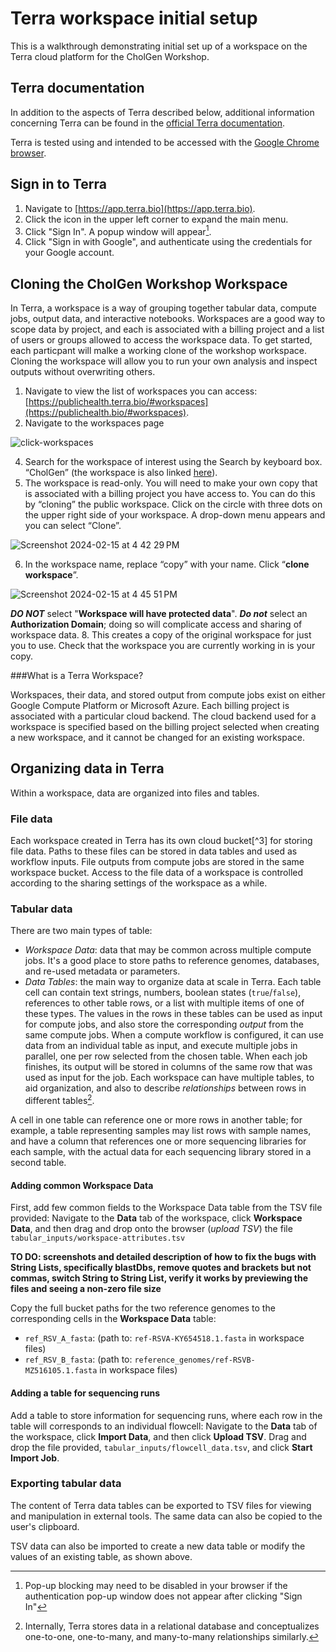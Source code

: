 # Terra workspace initial setup

This is a walkthrough demonstrating initial set up of a workspace on the Terra cloud platform for the CholGen Workshop.

## Terra documentation

In addition to the aspects of Terra described below, additional information concerning Terra can be found in the [official Terra documentation](https://support.terra.bio/hc/en-us/categories/360001399872).

Terra is tested using and intended to be accessed with the [Google Chrome browser](https://www.google.com/chrome/).

## Sign in to Terra 

1. Navigate to [https://app.terra.bio](https://app.terra.bio).
2. Click the icon in the upper left corner to expand the main menu.
3. Click "Sign In". A popup window will appear[^1]. 
4. Click "Sign in with Google", and authenticate using the credentials for your Google account.

[^1]: Pop-up blocking may need to be disabled in your browser if the authentication pop-up window does not appear after clicking "Sign In"

## Cloning the CholGen Workshop Workspace

In Terra, a workspace is a way of grouping together tabular data, compute jobs, output data, and interactive notebooks. 
Workspaces are a good way to scope data by project, and each is associated with a billing project and a list of users or groups allowed to access the workspace data.
To get started, each particpant will malke a working clone of the workshop workspace. Cloning the workspace will allow you to run your own analysis and inspect outputs without overwriting others. 


1. Navigate to view the list of workspaces you can access: [https://publichealth.terra.bio/#workspaces](https://publichealth.bio/#workspaces).
2. Navigate to the workspaces page
   
![click-workspaces](https://github.com/CholGen/CholGen-Workshop-2024/assets/63110916/85add471-359e-4a4a-bd8c-fb56c4280ff4)

4. Search for the workspace of interest using the Search by keyboard box. “CholGen” (the workspace is also linked [here](https://publichealth.terra.bio/#workspaces/gates-pgs-africacdc/CholGen_Workshop_Feb2024)).
5. The workspace is read-only. You will need to make your own copy that is associated with a billing project you have access to. You can do this by “cloning” the public workspace. Click on the circle with three dots on the upper right side of your workspace. A drop-down menu appears and you can select “Clone”.

![Screenshot 2024-02-15 at 4 42 29 PM](https://github.com/CholGen/CholGen-Workshop-2024/assets/63110916/b8dc34e3-1b35-4e99-b515-161f159fef2b)

6. In the workspace name, replace “copy” with your name. Click “**clone workspace**”.
   
![Screenshot 2024-02-15 at 4 45 51 PM](https://github.com/CholGen/CholGen-Workshop-2024/assets/63110916/7104473b-96d3-4b5d-8133-ea4c6179cb7f)

**_DO NOT_** select "**Workspace will have protected data**". **_Do not_** select an **Authorization Domain**; doing so will complicate access and sharing of workspace data.
8. This creates a copy of the original workspace for just you to use. Check that the workspace you are currently working in is your copy. 

###What is a Terra Workspace?

Workspaces, their data, and stored output from compute jobs exist on either Google Compute Platform or Microsoft Azure. Each billing project is associated with a particular cloud backend. The cloud backend used for a workspace is specified based on the billing project selected when creating a new workspace, and it cannot be changed for an existing workspace. 

## Organizing data in Terra

Within a workspace, data are organized into files and tables. 

### File data

Each workspace created in Terra has its own cloud bucket[^3] for storing file data. Paths to these files can be stored in data tables and used as workflow inputs. File outputs from compute jobs are stored in the same workspace bucket.
Access to the file data of a workspace is controlled according to the sharing settings of the workspace as a while.




### Tabular data
There are two main types of table:
- _Workspace Data_: data that may be common across multiple compute jobs. It's a good place to store paths to reference genomes, databases, and re-used metadata or parameters.
- _Data Tables_: the main way to organize data at scale in Terra. Each table cell can contain text strings, numbers, boolean states (`true`/`false`), references to other table rows, or a list with multiple items of one of these types.
The values in the rows in these tables can be used as input for compute jobs, and also store the corresponding _output_ from the same compute jobs.
When a compute workflow is configured, it can use data from an individual table as input, and execute multiple jobs in parallel, one per row selected from the chosen table. 
When each job finishes, its output will be stored in columns of the same row that was used as input for the job.
Each workspace can have multiple tables, to aid organization, and also to describe _relationships_ between rows in different tables[^5].

A cell in one table can reference one or more rows in another table; for example, a table representing samples may list rows with sample names, and have a column that references one or more sequencing libraries for each sample, with the actual data for each sequencing library stored in a second table.


[^5]: Internally, Terra stores data in a relational database and conceptualizes one-to-one, one-to-many, and many-to-many relationships similarly.

#### Adding common Workspace Data

First, add few common fields to the Workspace Data table from the TSV file provided:
Navigate to the **Data** tab of the workspace, click **Workspace Data**, and then drag and drop onto the browser (_upload TSV_) the file `tabular_inputs/workspace-attributes.tsv`

**TO DO: screenshots and detailed description of how to fix the bugs with String Lists, specifically blastDbs, remove quotes and brackets but not commas, switch String to String List, verify it works by previewing the files and seeing a non-zero file size**

Copy the full bucket paths for the two reference genomes to the corresponding cells in the **Workspace Data** table:
 - `ref_RSV_A_fasta`: (path to: `ref-RSVA-KY654518.1.fasta` in workspace files)
 - `ref_RSV_B_fasta`: (path to: `reference_genomes/ref-RSVB-MZ516105.1.fasta` in workspace files)

#### Adding a table for sequencing runs

Add a table to store information for sequencing runs, where each row in the table will corresponds to an individual flowcell:
Navigate to the **Data** tab of the workspace, click **Import Data**, and then click **Upload TSV**. Drag and drop the file provided, `tabular_inputs/flowcell_data.tsv`, and click **Start Import Job**.

### Exporting tabular data

The content of Terra data tables can be exported to TSV files for viewing and manipulation in external tools. 
The same data can also be copied to the user's clipboard.

TSV data can also be imported to create a new data table or modify the values of an existing table, as shown above.


